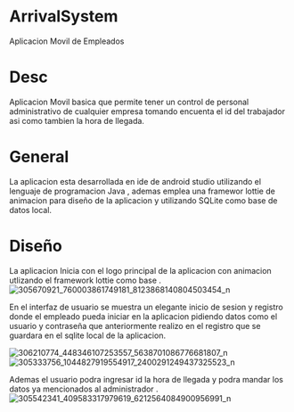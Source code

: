 # ArrivalSystem
Aplicacion Movil  de Empleados

# Desc
Aplicacion Movil basica que permite tener un control de personal administrativo de cualquier empresa tomando encuenta el id del trabajador asi como tambien la hora de llegada.

#  General 
La aplicacion esta  desarrollada en ide de android studio utilizando el lenguaje de programacion Java , ademas emplea una framewor lottie de animacion para diseño de la aplicacion y utilizando SQLite como base de datos  local.

# Diseño
La aplicacion Inicia con el logo principal de la aplicacion con animacion utlizando el framework lottie como  base .
![305670921_760003861749181_8123868140804503454_n](https://user-images.githubusercontent.com/111460269/190049735-3be2e12e-31f2-407f-986b-917c436da4be.png)

En el interfaz de usuario se muestra un elegante inicio de sesion  y registro donde el empleado pueda iniciar en la aplicacion pidiendo datos como el usuario y contraseña que anteriormente realizo en el registro  que se guardara en el sqlite local de la aplicacion.


![306210774_448346107253557_5638701086776681807_n](https://user-images.githubusercontent.com/111460269/190049005-39abc8f0-1436-48f0-86e5-5aefdf8287bb.png)
![305333756_1044827919554917_2400291249437325523_n](https://user-images.githubusercontent.com/111460269/190049010-f7cb6e4f-78a6-44df-9164-f7347e2172bf.png)

Ademas el usuario podra ingresar id la hora de llegada y podra mandar los datos ya mencionados al administrador .
![305542341_409583317979619_6212564084900956991_n](https://user-images.githubusercontent.com/111460269/190049530-8e92c930-92b4-40a5-92a8-643838278012.png)
